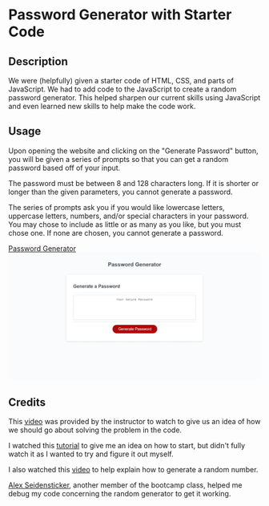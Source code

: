 # Password Generator with Starter Code

## Description

We were (helpfully) given a starter code of HTML, CSS, and parts of JavaScript. We had to add code to the JavaScript to create a random password generator. This helped sharpen our current skills using JavaScript and even learned new skills to help make the code work.

## Usage

Upon opening the website and clicking on the "Generate Password" button, you will be given a series of prompts so that you can get a random password based off of your input. 

The password must be between 8 and 128 characters long. If it is shorter or longer than the given parameters, you cannot generate a password. 

The series of prompts ask you if you would like lowercase letters, uppercase letters, numbers, and/or special characters in your password. You may chose to include as little or as many as you like, but you must chose one. If none are chosen, you cannot generate a password.

[Password Generator](https://marniluka.github.io/Password-Generator/)
![Password Generator Screenshot](assets/images/Loadup%20Page.jpeg)

## Credits

This [video](https://www.youtube.com/watch?v=x4HUaiazDes) was provided by the instructor to watch to give us an idea of how we should go about solving the problem in the code.

I watched this [tutorial](https://www.youtube.com/watch?v=v2jfGo7ztm8) to give me an idea on how to start, but didn't fully watch it as I wanted to try and figure it out myself.

I also watched this [video](https://www.youtube.com/watch?v=1Rq_LrpcgIM) to help explain how to generate a random number.

[Alex Seidensticker](https://github.com/koi-as), another member of the bootcamp class, helped me debug my code concerning the random generator to get it working.
